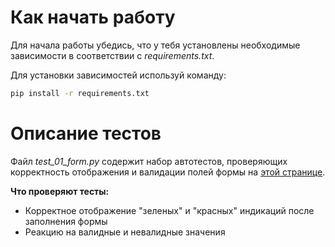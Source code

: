 # Как начать работу
Для начала работы убедись, что у тебя установлены необходимые зависимости в соответствии с *requirements.txt*.

Для установки зависимостей используй команду:
```bash
pip install -r requirements.txt
```
# Описание тестов
Файл *test_01_form.py* содержит набор автотестов, проверяющих корректность отображения и валидации полей формы на [этой странице](https://bonigarcia.dev/selenium-webdriver-java/data-types.html).

**Что проверяют тесты:**
- Корректное отображение "зеленых" и "красных" индикаций после заполнения формы
- Реакцию на валидные и невалидные значения
